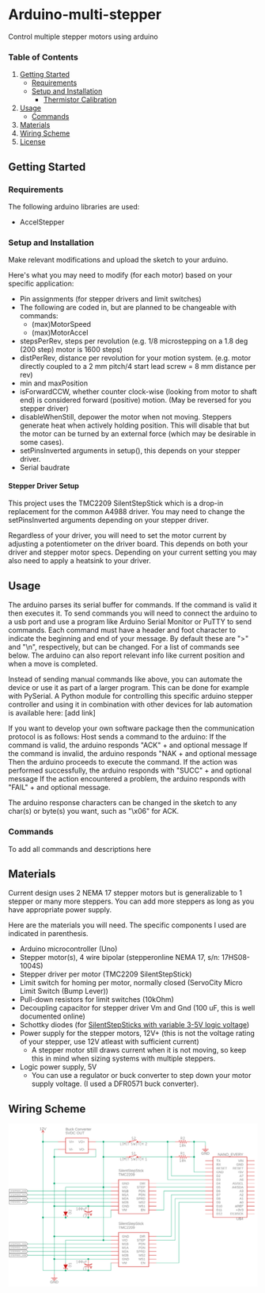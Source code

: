 # Arduino-multi-stepper
Control multiple stepper motors using arduino

### Table of Contents
1. [Getting Started](#getting-started)
    - [Requirements](#requirements)
    - [Setup and Installation](#setup-and-installation)
        - [Thermistor Calibration](#thermistor-calibration)
2. [Usage](#usage)
    - [Commands](#commands)
3. [Materials](#materials)
4. [Wiring Scheme](#wiring-scheme)
5. [License](#license)

## Getting Started
### Requirements
The following arduino libraries are used:
- AccelStepper
  
### Setup and Installation
Make relevant modifications and upload the sketch to your arduino.

Here's what you may need to modify (for each motor) based on your specific application:
- Pin assignments (for stepper drivers and limit switches)
- The following are coded in, but are planned to be changeable with commands:
  - (max)MotorSpeed
  - (max)MotorAccel
- stepsPerRev, steps per revolution (e.g. 1/8 microstepping on a 1.8 deg (200 step) motor is 1600 steps)
- distPerRev, distance per revolution for your motion system. (e.g. motor directly coupled to a 2 mm pitch/4 start lead screw = 8 mm distance per rev)
- min and maxPosition
- isForwardCCW, whether counter clock-wise (looking from motor to shaft end) is considered forward (positive) motion. (May be reversed for you stepper driver)
- disableWhenStill, depower the motor when not moving. Steppers generate heat when actively holding position. This will disable that but the motor can be turned by an external force (which may be desirable in some cases).
- setPinsInverted arguments in setup(), this depends on your stepper driver.
- Serial baudrate

#### Stepper Driver Setup
This project uses the TMC2209 SilentStepStick which is a drop-in replacement for the common A4988 driver. You may need to change the setPinsInverted arguments depending on your stepper driver.

Regardless of your driver, you will need to set the motor current by adjusting a potentiometer on the driver board. This depends on both your driver and stepper motor specs. Depending on your current setting you may also need to apply a heatsink to your driver.

## Usage
The arduino parses its serial buffer for commands. If the command is valid it then executes it. 
To send commands you will need to connect the arduino to a usb port and use a program like Arduino Serial Monitor or PuTTY to send commands.
Each command must have a header and foot character to indicate the beginning and end of your message. By default these are ">" and "\n", respectively, but can be changed.
For a list of commands see below. The arduino can also report relevant info like current position and when a move is completed.

Instead of sending manual commands like above, you can automate the device or use it as part of a larger program. This can be done for example with PySerial.
A Python module for controlling this specific arduino stepper controller and using it in combination with other devices for lab automation is available here:
[add link]

If you want to develop your own software package then the communication protocol is as follows:
Host sends a command to the arduino:
If the command is valid, the arduino responds "ACK" + and optional message
If the command is invalid, the arduino responds "NAK  + and optional message
Then the arduino proceeds to execute the command.
If the action was performed successfully, the arduino responds with "SUCC"  + and optional message
If the action encountered a problem, the arduino responds with "FAIL"  + and optional message.

The arduino response characters can be changed in the sketch to any char(s) or byte(s) you want, such as "\x06" for ACK.

### Commands

To add all commands and descriptions here

## Materials
Current design uses 2 NEMA 17 stepper motors but is generalizable to 1 stepper or many more steppers. You can add more steppers as long as you have appropriate power supply.

Here are the materials you will need. The specific components I used are indicated in parenthesis.
- Arduino microcontroller (Uno)
- Stepper motor(s), 4 wire bipolar (stepperonline NEMA 17, s/n: 17HS08-1004S)
- Stepper driver per motor (TMC2209 SilentStepStick)
- Limit switch for homing per motor, normally closed (ServoCity Micro Limit Switch (Bump Lever))
- Pull-down resistors for limit switches (10kOhm)
- Decoupling capacitor for stepper driver Vm and Gnd (100 uF, this is well documented online)
- Schottky diodes (for [SilentStepSticks with variable 3-5V logic voltage](https://learn.watterott.com/silentstepstick/pinconfig/))
- Power supply for the stepper motors, 12V+ (this is not the voltage rating of your stepper, use 12V atleast with sufficient current)
  - A stepper motor still draws current when it is not moving, so keep this in mind when sizing systems with multiple steppers.
- Logic power supply, 5V
  - You can use a regulator or buck converter to step down your motor supply voltage. (I used a DFR0571 buck converter).

## Wiring Scheme
![scheme](multi_stepper_wiring.png)
